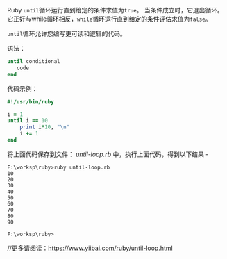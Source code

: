 

Ruby `until`循环运行直到给定的条件求值为`true`。 当条件成立时，它退出循环。 它正好与while循环相反，`while`循环运行直到给定的条件评估求值为`false`。

`until`循环允许您编写更可读和逻辑的代码。

语法：

```ruby
until conditional  
   code  
end
```

代码示例：

```ruby
#!/usr/bin/ruby   

i = 1   
until i == 10   
    print i*10, "\n"   
    i += 1   
end
```

将上面代码保存到文件： _until-loop.rb_ 中，执行上面代码，得到以下结果 -

```shell
F:\worksp\ruby>ruby until-loop.rb
10
20
30
40
50
60
70
80
90

F:\worksp\ruby>
```

//更多请阅读：https://www.yiibai.com/ruby/until-loop.html

